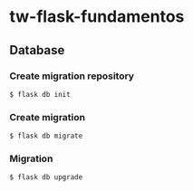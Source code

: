 # tw-flask-fundamentos

## Database

### Create migration repository

```shell
$ flask db init
```

### Create migration

```shell
$ flask db migrate
```

### Migration

```shell
$ flask db upgrade
```
